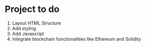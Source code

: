 # Project to do

1. Layout HTML Structure
2. Add styling
3. Add Javascript
4. Integrate blockchain functionalities like Ethereum and Solidity



